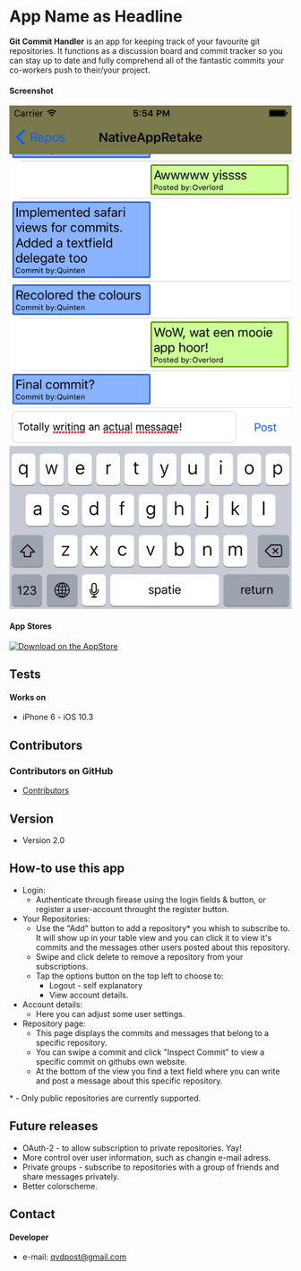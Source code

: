 App Name as Headline
======
**Git Commit Handler** is an app for keeping track of your favourite git repositories. It functions as a discussion board and commit tracker so you can stay up to date and fully comprehend all of the fantastic commits your co-workers push to their/your project.

#### Screenshot

![Screenshot iOS](/screenshots/commitscreenshot.png "screenshot iOS")

#### App Stores
<!-- edit this image location -->
[![Download on the AppStore](https://raw.github.com/repat/README-template/master/appstore.png)](https://itunes.apple.com/app/id123456)

## Tests
#### Works on
* iPhone 6 - iOS 10.3

## Contributors
### Contributors on GitHub

* [Contributors](https://github.com/quinnermenner/nativeappretake/graphs/contributors)

## Version 
* Version 2.0

## How-to use this app
* Login:
    * Authenticate through firease using the login fields & button, or register a user-account throught the register button.
* Your Repositories:
    * Use the "Add" button to add a repository\* you whish to subscribe to. It will show up in your table view and you can click it to view it's commits and the messages other users posted about this repository.
    * Swipe and click delete to remove a repository from your subscriptions.
    * Tap the options button on the top left to choose to:
        * Logout - self explanatory
        * View account details.
* Account details:
    * Here you can adjust some user settings.
* Repository page:
    * This page displays the commits and messages that belong to a specific repository. 
    * You can swipe a commit and click "Inspect Commit" to view a specific commit on githubs own website.
    * At the bottom of the view you find a text field where you can write and post a message about this specific repository. 

\* - Only public repositories are currently supported.

## Future releases

* OAuth-2 - to allow subscription to private repositories. Yay!
* More control over user information, such as changin e-mail adress.
* Private groups - subscribe to repositories with a group of friends and share messages privately.
* Better colorscheme.

## Contact
#### Developer
* e-mail: qvdpost@gmail.com
